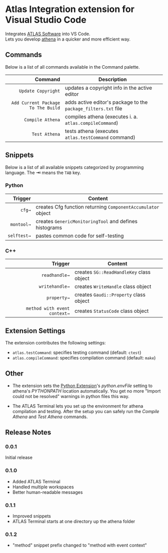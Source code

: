 # Atlas Integration extension for Visual Studio Code

Integrates [ATLAS Software](https://atlassoftwaredocs.web.cern.ch/) into VS Code.\
Lets you develop [athena](https://gitlab.cern.ch/atlas/athena/) in a quicker and more efficient way.

## Commands

Below is a list of all commands available in the Command palette.

| Command  | Description |
| -------: | ------- |
| `Update Copyright`   | updates a copyright info in the active editor |
| `Add Current Package To The Build`   | adds active editor's package to the `package_filters.txt` file |
| `Compile Athena`   | compiles athena (executes i. a. `atlas.compileCommand`) |
| `Test Athena`   | tests athena (executes `atlas.testCommand` command) |

## Snippets

Below is a list of all available snippets categorized by programming language. The **⇥** means the `TAB` key.

### Python
| Trigger  | Content |
| -------: | ------- |
| `cfg→`   | creates Cfg function returning `ComponentAccumulator` object |
| `montool→`   | creates `GenericMonitoringTool` and defines histograms|
| `selftest→`   | pastes common code for self-testing |

### C++
| Trigger  | Content |
| -------: | ------- |
| `readhandle→`   | creates `SG::ReadHandleKey` class object |
| `writehandle→`   | creates `WriteHandle` class object |
| `property→`   | creates `Gaudi::Property` class object |
| `method with event context→`   | creates `StatusCode` class object |

## Extension Settings

The extension contributes the following settings:

* `atlas.testCommand`: specifies testing command (default: `ctest`)
* `atlas.compileCommand`: specifies compilation command (default: `make`)

## Other

* The extension sets the [Python Extension](https://marketplace.visualstudio.com/items?itemName=ms-python.python)'s *python.envFile* setting to athena's *PYTHONPATH* location  automatically. You get no more "Import could not be resolved" warnings in python files this way.

* The ATLAS Terminal lets you set up the environment for athena compilation and testing. After the setup you can safely run the *Compile Athena* and *Test Athena* commands.

## Release Notes

### 0.0.1

Initial release

### 0.1.0

* Added ATLAS Terminal
* Handled multiple workspaces
* Better human-readable messages

### 0.1.1

* Improved snippets
* ATLAS Terminal starts at one directory up the athena folder

### 0.1.2

* "method" snippet prefix changed to "method with event context"
